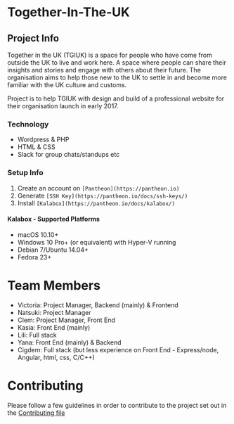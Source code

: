 # Together-In-The-UK

## Project Info
Together in the UK (TGIUK) is a space for people who have come from outside the UK to live and work here. A space where people can share their insights and stories and engage with others about their future. The organisation aims to help those new to the UK to settle in and become more familiar with the UK culture and customs.

Project is to help TGIUK with design and build of a professional website for their organisation launch in early 2017.

### Technology
 - Wordpress & PHP
 - HTML & CSS
 - Slack for group chats/standups etc

### Setup Info
1. Create an account on ```[Pantheon](https://pantheon.io)```
2. Generate ```[SSH Key](https://pantheon.io/docs/ssh-keys/)```
2. Install ```[Kalabox](https://pantheon.io/docs/kalabox/)```
#### Kalabox - Supported Platforms
- macOS 10.10+
- Windows 10 Pro+ (or equivalent) with Hyper-V running
- Debian 7/Ubuntu 14.04+
- Fedora 23+

# Team Members
* Victoria: Project Manager, Backend (mainly) & Frontend
* Natsuki: Project Manager
* Clem: Project Manager, Front End
* Kasia: Front End (mainly)
* Lili: Full stack
* Yana: Front End (mainly) & Backend
* Cigdem: Full stack (but less experience on Front End - Express/node, Angular, html, css, C/C++) 

# Contributing
Please follow a few guidelines in order to contribute to the project set out in the [Contributing file](https://github.com/womenhackfornonprofits/together-in-the-uk/blob/master/CONTRIBUTING.md)
